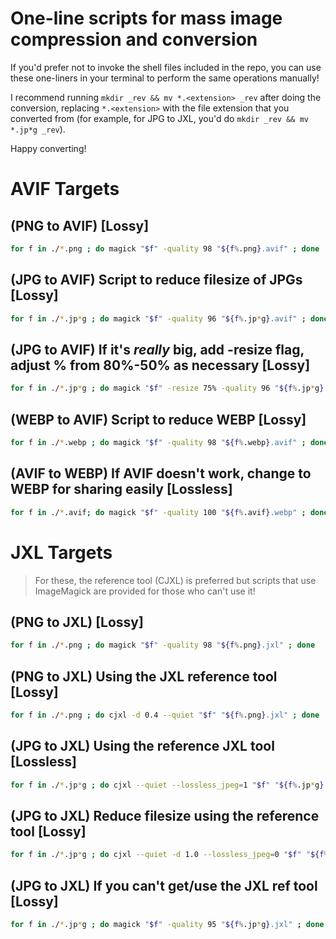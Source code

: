# One-line scripts for mass image compression and conversion

If you'd prefer not to invoke the shell files included in the repo, you can use these one-liners in your terminal to perform the same operations manually!

I recommend running `mkdir _rev && mv *.<extension> _rev` after doing the conversion, replacing `*.<extension>` with the file extension that you converted from (for example, for JPG to JXL, you'd do `mkdir _rev && mv *.jp*g _rev`).

Happy converting!

# AVIF Targets

## (PNG to AVIF) [Lossy]
```bash
for f in ./*.png ; do magick "$f" -quality 98 "${f%.png}.avif" ; done
```

## (JPG to AVIF) Script to reduce filesize of JPGs [Lossy]
```bash
for f in ./*.jp*g ; do magick "$f" -quality 96 "${f%.jp*g}.avif" ; done
```

## (JPG to AVIF) If it's *really* big, add -resize flag, adjust % from 80%-50% as necessary [Lossy]
```bash
for f in ./*.jp*g ; do magick "$f" -resize 75% -quality 96 "${f%.jp*g}.avif" ; done
```

## (WEBP to AVIF) Script to reduce WEBP [Lossy]
```bash
for f in ./*.webp ; do magick "$f" -quality 98 "${f%.webp}.avif" ; done
```

## (AVIF to WEBP) If AVIF doesn't work, change to WEBP for sharing easily [Lossless]
```bash
for f in ./*.avif; do magick "$f" -quality 100 "${f%.avif}.webp" ; done
```

# JXL Targets
> For these, the reference tool (CJXL) is preferred but scripts that use ImageMagick are provided for those who can't use it!

## (PNG to JXL) [Lossy]
```bash
for f in ./*.png ; do magick "$f" -quality 98 "${f%.png}.jxl" ; done
```

## (PNG to JXL) Using the JXL reference tool [Lossy]
```bash
for f in ./*.png ; do cjxl -d 0.4 --quiet "$f" "${f%.png}.jxl" ; done
```

## (JPG to JXL) Using the reference JXL tool [Lossless]
```bash
for f in ./*.jp*g ; do cjxl --quiet --lossless_jpeg=1 "$f" "${f%.jp*g}.jxl" ; done
```

## (JPG to JXL) Reduce filesize using the reference tool [Lossy]
```bash
for f in ./*.jp*g ; do cjxl --quiet -d 1.0 --lossless_jpeg=0 "$f" "${f%.jp*g}.jxl" ; done
```

## (JPG to JXL) If you can't get/use the JXL ref tool [Lossy]
```bash
for f in ./*.jp*g ; do magick "$f" -quality 95 "${f%.jp*g}.jxl" ; done
```


